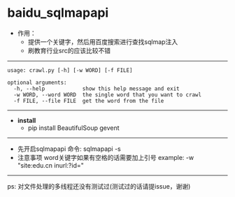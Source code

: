 # baidu_sqlmapapi
- 作用：
  - 提供一个关键字，然后用百度搜索进行查找sqlmap注入
  - 刷教育行业src的应该比较不错
***
```
usage: crawl.py [-h] [-w WORD] [-f FILE]

optional arguments:
  -h, --help            show this help message and exit
  -w WORD, --word WORD  the single word that you want to crawl
  -f FILE, --file FILE  get the word from the file
```

***
- **install**
  - pip install BeautifulSoup gevent
***

- 先开启sqlmapapi  命令: sqlmapapi -s
- 注意事项 word关键字如果有空格的话需要加上引号 example: -w "site:edu.cn inurl:?id="

***
ps: 对文件处理的多线程还没有测试过(测试过的话请提issue，谢谢)
